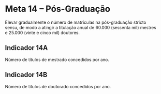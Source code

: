 # Meta 14 – Pós-Graduação

Elevar gradualmente o número de matrículas na pós-graduação stricto sensu, de modo a atingir a titulação anual de 60.000 (sessenta mil) mestres e 25.000 (vinte e cinco mil) doutores.

## Indicador 14A

Número de títulos de mestrado concedidos por ano.

## Indicador 14B

Número de títulos de doutorado concedidos por ano.

